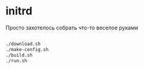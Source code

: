 # initrd 

Просто захотелось собрать что-то веселое руками


```bash

./download.sh
./make-config.sh
./build.sh
./run.sh
```
